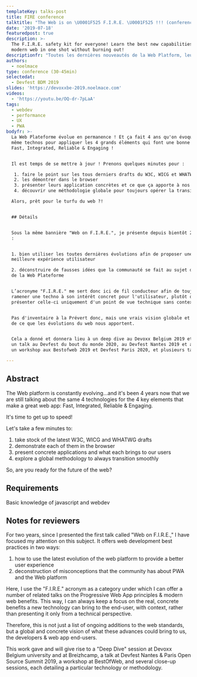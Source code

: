 ```yaml
---
templateKey: talks-post
title: FIRE conference
talktitle: "The Web is on \U0001F525 F.I.R.E. \U0001F525 !!! (conference edition)"
date: '2019-07-18'
featuredpost: true
description: >-
  The F.I.R.E. safety kit for everyone! Learn the best new capabilities of the
  modern web in one shot without burning out!
descriptionfr: "Toutes les dernières nouveautés de la Web Platform, leurs apports niveau UX, et des cas concret ! En un talk ! \U0001F92F\n\n"
authors:
  - noelmace
type: conference (30-45min)
selectedat:
  - Devfest BDM 2019
slides: 'https://devoxxbe-2019.noelmace.com'
videos:
  - 'https://youtu.be/OQ-dr-7pLaA'
tags:
  - webdev
  - performance
  - UX
  - PWA
bodyfr: >-
  La Web Plateforme évolue en permanence ! Et ça fait 4 ans qu'on évoque les 4
  même technos pour appliquer les 4 grands éléments qui font une bonne web app :
  Fast, Integrated, Reliable & Engaging !


  Il est temps de se mettre à jour ! Prenons quelques minutes pour :

   1. faire le point sur les tous derniers drafts du W3C, WICG et WHATWG
   2. les démontrer dans le browser
   3. présenter leurs application concrètes et ce que ça apporte à nos utilisateurs
   4. découvrir une méthodologie globale pour toujours opérer la transition sereinement

  Alors, prêt pour le turfu du web ?!


  ## Détails


  Sous la même bannière "Web on F.I.R.E.", je présente depuis bientôt 2 an deux aspects
  :


  1. bien utiliser les toutes dernières évolutions afin de proposer une
  meilleure expérience utilisateur

  2. déconstruire de fausses idées que la communauté se fait au sujet des PWA et
  de la Web Plateforme


  L’acronyme "F.I.R.E." me sert donc ici de fil conducteur afin de toujours
  ramener une techno à son intérêt concret pour l'utilisateur, plutôt que de
  présenter celle-ci uniquement d'un point de vue technique sans contexte.


  Pas d'inventaire à la Prévert donc, mais une vrais vision globale et concrète
  de ce que les évolutions du web nous apportent.


  Cela a donné et donnera lieu à un deep dive au Devoxx Belgium 2019 et au Breizhcamp 2019, 
  un talk au Devfest du bout du monde 2020, au Devfest Nantes 2019 et au Paris Open Source Summit 2019,
  un workshop aux Bestofweb 2019 et Devfest Paris 2020, et plusieurs talks détaillants une techno ou méthodologie en particulier.

---
```

## Abstract

The Web platform is constantly evolving...and it's been 4 years now that we are still talking about the same 4 technologies for the 4 key elements that make a great web app: Fast, Integrated, Reliable & Engaging.

It's time to get up to speed!

Let's take a few minutes to:

1. take stock of the latest W3C, WICG and WHATWG drafts
2. demonstrate each of them in the browser
3. present concrete applications and what each brings to our users
4. explore a global methodology to always transition smoothly

So, are you ready for the future of the web?

## Requirements

Basic knowledge of javascript and webdev

## Notes for reviewers

For two years, since I presented the first talk called "Web on F.I.R.E.," I have focused my attention on this subject. It offers web development best practices in two ways:

1. how to use the latest evolution of the web platform to provide a better user experience
2. deconstruction of misconceptions that the community has about PWA and the Web platform

Here, I use the "F.I.R.E." acronym as a category under which I can offer a number of related talks on the Progressive Web App principles & modern web benefits. This way, I can always keep a focus on the real, concrete benefits a new technology can bring to the end-user, with context, rather than presenting it only from a technical perspective.

Therefore, this is not just a list of ongoing additions to the web standards, but a global and concrete vision of what these advances could bring to us, the developers & web app end-users.

This work gave and will give rise to a "Deep Dive" session at Devoxx Belgium university and at Breizhcamp, a talk at Devfest Nantes & Paris Open Source Summit 2019, a workshop at BestOfWeb, and several close-up sessions, each detailing a particular technology or methodology.

